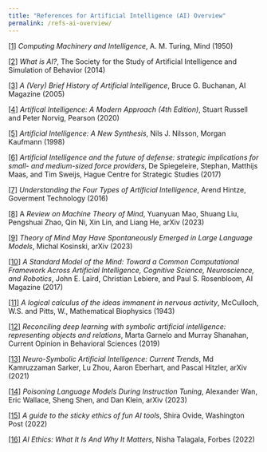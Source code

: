 ```yaml
---
title: "References for Artificial Intelligence (AI) Overview"
permalink: /refs-ai-overview/
---
```


[[1]](https://academic.oup.com/mind/article/LIX/236/433/986238?login=false) *Computing Machinery and Intelligence*, A. M. Turing, Mind (1950)

[[2]](https://aisb.org.uk/what-is-ai/) *What is AI?*, The Society for the Study of Artificial Intelligence and Simulation of Behavior (2014)

[[3]](https://ojs.aaai.org/aimagazine/index.php/aimagazine/article/view/1848) *A (Very) Brief History of Artificial Intelligence*, Bruce G. Buchanan, AI Magazine (2005)

[[4]](https://aima.cs.berkeley.edu/) *Artifical Intelligence:  A Modern Approach (4th Edition)*, Stuart Russell and Peter Norvig, Pearson (2020)

[[5]](https://www.sciencedirect.com/book/9781558604674/artificial-intelligence-a-new-synthesis) *Artificial Intelligence:  A New Synthesis*, Nils J. Nilsson, Morgan Kaufmann (1998)

[[6]](https://www.jstor.org/stable/resrep12564) *Artificial Intelligence and the future of defense: strategic implications for small- and medium-sized force providers*, De Spiegeleire, Stephan, Matthijs Maas, and Tim Sweijs, Hague Centre for Strategic Studies (2017)

[[7]](https://www.govtech.com/computing/understanding-the-four-types-of-artificial-intelligence.html#:~:text=There%20are%20four%20types%20of,of%20mind%20and%20self%2Dawareness.) 
*Understanding the Four Types of Artificial Intelligence*, Arend Hintze, Goverment Technology (2016)

[[8]](https://arxiv.org/abs/2303.11594) A *Review on Machine Theory of Mind*, Yuanyuan Mao, Shuang Liu, Pengshuai Zhao, Qin Ni, Xin Lin, and Liang He, arXiv (2023)

[[9]](https://arxiv.org/abs/2302.02083) *Theory of Mind May Have Spontaneously Emerged in Large Language Models*, Michal Kosinski, arXiv (2023)

[[10]](https://onlinelibrary.wiley.com/doi/10.1609/aimag.v38i4.2744) *A Standard Model of the Mind: Toward a Common Computational Framework Across Artificial Intelligence, Cognitive Science, Neuroscience, and Robotics*, John E. Laird, Christian Lebiere, and Paul S. Rosenbloom, AI Magazine (2017)

[[11]](https://link.springer.com/article/10.1007/BF02478259) *A logical calculus of the ideas immanent in nervous activity*, McCulloch, W.S. and Pitts, W., Mathematical Biophysics (1943)

[[12]](https://www.sciencedirect.com/science/article/pii/S2352154618301943?via%3Dihub) *Reconciling deep learning with symbolic artificial intelligence: representing objects and relations*, Marta Garnelo and Murray Shanahan, Current Opinion in Behavioral Sciences (2019)

[[13]](https://arxiv.org/abs/2105.05330) *Neuro-Symbolic Artificial Intelligence: Current Trends*, Md Kamruzzaman Sarker, Lu Zhou, Aaron Eberhart, and Pascal Hitzler, arXiv (2021)

[[14]](https://arxiv.org/abs/2305.00944) *Poisoning Language Models During Instruction Tuning*, Alexander Wan, Eric Wallace, Sheng Shen, and Dan Klein, arXiv (2023)

[[15]](https://www.washingtonpost.com/technology/2022/12/09/chatgpt-lensa-ai-ethics/) *A guide to the sticky ethics of fun AI tools*, Shira Ovide, Washington Post (2022)

[[16]](https://www.forbes.com/sites/nishatalagala/2022/05/31/ai-ethics-what-it-is-and-why-it-matters/?sh=4ef0221a3537) *AI Ethics: What It Is And Why It Matters*, Nisha Talagala, Forbes (2022)

